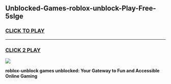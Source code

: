 
## Unblocked-Games-roblox-unblock-Play-Free-5slge
<h3>
<a href="https://premium76.site?title=roblox-unblock&ref=23A">CLICK TO PLAY</a></h3>
<hr>

<h3>
<a href="https://premium76.site?title=roblox-unblock&ref=23A">CLICK 2 PLAY</a>
  
</h3>

<a href="https://premium76.site?title=roblox-unblock&ref=23A"><img src="https://clearcache.store/games.png"></a>


**roblox-unblock games unblocked: Your Gateway to Fun and Accessible Online Gaming**
